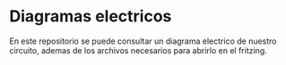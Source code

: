 Diagramas electricos
====

En este repositorio se puede consultar un diagrama electrico de nuestro circuito, ademas de los archivos necesarios para abrirlo en el fritzing.